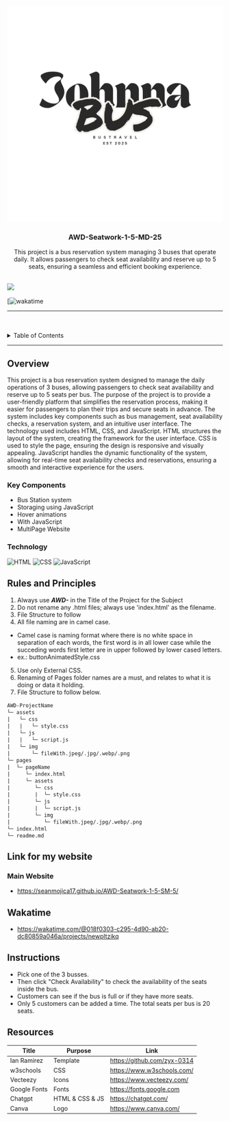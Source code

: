 <a name="readme-top"/>

<br/>

<br />
<div align="center">
  <a href="https://github.com/Seanmojica17">
  <!-- TODO: If you want to add logo or banner you can add it here -->
    <img src="./assets/img/Black and White Minimalist Graffiti Urban Brand Logo.png" alt="Nyebe" width="auto" height="auto">
  </a>
<!-- TODO: Change Title to the name of the title of your Project -->
  <h3 align="center">AWD-Seatwork-1-5-MD-25</h3>
</div>
<!-- TODO: Make a short description -->
<div align="center">
  This project is a bus reservation system managing 3 buses that operate daily. It allows passengers to check seat availability and reserve up to 5 seats, ensuring a seamless and efficient booking experience.
</div>

<br />

<!-- TODO: Change the zyx-0314 into your github username  -->
<!-- TODO: Change the WD-Template-Project into the same name of your folder -->
![](![visits](https://visit-counter.vercel.app/counter.png?page=https%3A%2F%2Fgithub.com%2FSeanmojica17%2FAWD-Seatwork-1-5-SM-5.git&s=40&c=00ff00&bg=00000000&no=1&ff=electrolize&tb=&ta=))

[![wakatime](https://wakatime.com/@018f0303-c295-4d90-ab20-dc80859a046a/projects/newpltzikq#:~:text=5%2DMD%2D25-,total,6%20hrs%2020%20mins,-Time%20in%20this)

---

<br />
<br />

<!-- TODO: If you want to add more layers for your readme -->
<details>
  <summary>Table of Contents</summary>
  <ol>
    <li>
      <a href="#overview">Overview</a>
      <ol>
        <li>
          <a href="#key-components">Key Components</a>
        </li>
        <li>
          <a href="#technology">Technology</a>
        </li>
      </ol>
    </li>
    <li>
      <a href="#rules-and-principles">Rules and Principles</a>
    </li>
    <li>
      <a href="#link-for-my-website">Links</a>
    </li>
      <li>
      <a href="#wakatime">Wakatime</a>
    </li>
          <li>
      <a href="#instructions">Instructions</a>
    </li>
    <li>
      <a href="#resources">Resources</a>
    </li>
  </ol>
</details>

---

## Overview

<!-- TODO: To be changed -->
This project is a bus reservation system designed to manage the daily operations of 3 buses, allowing passengers to check seat availability and reserve up to 5 seats per bus. The purpose of the project is to provide a user-friendly platform that simplifies the reservation process, making it easier for passengers to plan their trips and secure seats in advance. The system includes key components such as bus management, seat availability checks, a reservation system, and an intuitive user interface. The technology used includes HTML, CSS, and JavaScript. HTML structures the layout of the system, creating the framework for the user interface. CSS is used to style the page, ensuring the design is responsive and visually appealing. JavaScript handles the dynamic functionality of the system, allowing for real-time seat availability checks and reservations, ensuring a smooth and interactive experience for the users.

### Key Components
<!-- TODO: List of Key Components -->
- Bus Station system
- Storaging using JavaScript
- Hover animations
- With JavaScript
- MultiPage Website



### Technology
<!-- TODO: List of Technology Used -->
![HTML](https://img.shields.io/badge/HTML-E34F26?style=for-the-badge&logo=html5&logoColor=white)
![CSS](https://img.shields.io/badge/CSS-1572B6?style=for-the-badge&logo=css3&logoColor=white)
![JavaScript](https://img.shields.io/badge/JavaScript-F7DF1E?style=for-the-badge&logo=javascript&logoColor=white)

## Rules and Principles
1. Always use ***AWD-*** in the Title of the Project for the Subject
2. Do not rename any .html files; always use 'index.html' as the filename.
3. File Structure to follow
4. All file naming are in camel case.
- Camel case is naming format where there is no white space in separation of each words, the first word is in all lower case while the succeding words first letter are in upper followed by lower cased letters.
- ex.: buttonAnimatedStyle.css
5. Use only External CSS.
6. Renaming of Pages folder names are a must, and relates to what it is doing or data it holding.
7. File Structure to follow below.

```
AWD-ProjectName
└─ assets
|   └─ css
|   |   └─ style.css
|   └─ js
|   |   └─ script.js
|   └─ img
|       └─ fileWith.jpeg/.jpg/.webp/.png
└─ pages
|  └─ pageName
|     └─ index.html
|     └─ assets
|        └─ css
|        |  └─ style.css
|        └─ js
|        |  └─ script.js
|        └─ img
|           └─ fileWith.jpeg/.jpg/.webp/.png
└─ index.html
└─ readme.md
```

## Link for my website

### Main Website

- https://seanmojica17.github.io/AWD-Seatwork-1-5-SM-5/

## Wakatime

- https://wakatime.com/@018f0303-c295-4d90-ab20-dc80859a046a/projects/newpltzikq

## Instructions

- Pick one of the 3 busses.
- Then click "Check Availability" to check the availability of the seats inside the bus.
- Customers can see if the bus is full or if they have more seats.
- Only 5 customers can be added a time. The total seats per bus is 20 seats.

## Resources

<!-- TODO: Add References -->
| Title | Purpose | Link |
|-|-|-|
| Ian Ramirez | Template | https://github.com/zyx-0314 |
| w3schools | CSS | https://www.w3schools.com/ |
| Vecteezy | Icons | https://www.vecteezy.com/ |
| Google Fonts | Fonts | https://fonts.google.com |
| Chatgpt | HTML & CSS & JS | https://chatgpt.com/|
| Canva | Logo | https://www.canva.com/ |
